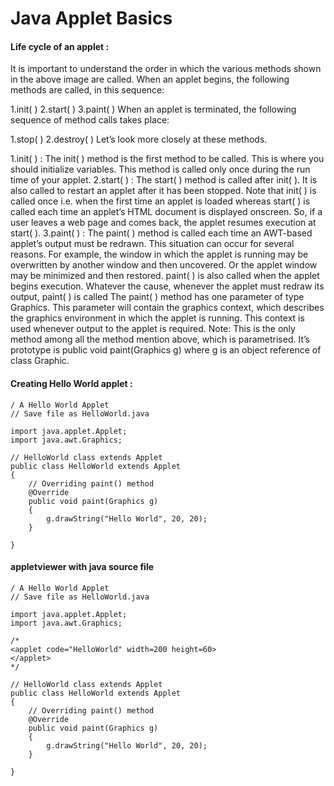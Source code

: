 # Java Applet Basics
#### Life cycle of an applet :

It is important to understand the order in which the various methods shown in the above image are called. When an applet begins, the following methods are called, in this sequence:

1.init( )
2.start( )
3.paint( )
When an applet is terminated, the following sequence of method calls takes place:

1.stop( )
2.destroy( )
Let’s look more closely at these methods.

1.init( ) : The init( ) method is the first method to be called. This is where you should initialize variables. This method is called only once during the run time of your applet.
2.start( ) : The start( ) method is called after init( ). It is also called to restart an applet after it has been stopped. Note that init( ) is called once i.e. when the first time an applet is loaded whereas start( ) is called each time an applet’s HTML document is displayed onscreen. So, if a user leaves a web page and comes back, the applet resumes execution at start( ).
3.paint( ) : The paint( ) method is called each time an AWT-based applet’s output must be redrawn. This situation can occur for several reasons. For example, the window in which the applet is running may be overwritten by another window and then uncovered. Or the applet window may be minimized and then restored.
paint( ) is also called when the applet begins execution. Whatever the cause, whenever the applet must redraw its output, paint( ) is called The paint( ) method has one parameter of type Graphics. This parameter will contain the graphics context, which describes the graphics environment in which the applet is running. This context is used whenever output to the applet is required.
Note: This is the only method among all the method mention above, which is parametrised. It’s prototype is public void paint(Graphics g) where g is an object reference of class Graphic.

#### Creating Hello World applet :

```
/ A Hello World Applet 
// Save file as HelloWorld.java 
  
import java.applet.Applet; 
import java.awt.Graphics; 
  
// HelloWorld class extends Applet 
public class HelloWorld extends Applet  
{ 
    // Overriding paint() method 
    @Override
    public void paint(Graphics g)  
    { 
        g.drawString("Hello World", 20, 20); 
    } 
      
} 
```
#### appletviewer with java source file
```
/ A Hello World Applet 
// Save file as HelloWorld.java 
  
import java.applet.Applet; 
import java.awt.Graphics; 
  
/* 
<applet code="HelloWorld" width=200 height=60> 
</applet> 
*/
  
// HelloWorld class extends Applet 
public class HelloWorld extends Applet  
{ 
    // Overriding paint() method 
    @Override
    public void paint(Graphics g)  
    { 
        g.drawString("Hello World", 20, 20); 
    } 
      
} 
```